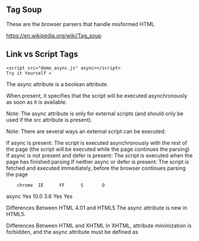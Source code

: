 
<!--
-->

Tag Soup
--------

These are the browser parsers that handle misformed HTML

https://en.wikipedia.org/wiki/Tag_soup

Link vs Script Tags
-------------------

```
<script src="demo_async.js" async></script>
Try it Yourself »
```

The async attribute is a boolean attribute.

When present, it specifies that the script will be executed asynchronously as soon as it is available.

Note: The async attribute is only for external scripts (and should only be used if the src attribute is present).

Note: There are several ways an external script can be executed:

If async is present: The script is executed asynchronously with the rest of the page (the script will be executed while the page continues the parsing)
If async is not present and defer is present: The script is executed when the page has finished parsing
If neither async or defer is present: The script is fetched and executed immediately, before the browser continues parsing the page

        chrome  IE      FF      S       O
async   Yes     10.0    3.6     Yes     Yes

Differences Between HTML 4.01 and HTML5
The async attribute is new in HTML5.

Differences Between HTML and XHTML
In XHTML, attribute minimization is forbidden, and the async attribute must be defined as <script async="async">.

an I load javascript code using <link> tag
http://stackoverflow.com/questions/2631635/ddg#2631785

Link "rel" types
----------------

name = cdata [CS]

This attribute names the current anchor so that it may be the
destination of another link. The value of this attribute must be a
unique anchor name. The scope of this name is the current document.
Note that this attribute shares the same name space as the id
attribute.

href = uri [CT]

This attribute specifies the location of a Web resource, thus
defining a link between the current element (the source anchor) and
the destination anchor defined by this attribute.

hreflang = langcode [CI]

This attribute specifies the base language of the resource designated
by href and may only be used when href is specified.

type = content-type [CI]

This attribute gives an advisory hint as to the content type of the
content available at the link target address. It allows user agents
to opt to use a fallback mechanism rather than fetch the content
if they are advised that they will get content in a content type
they do not support.

Authors who use this attribute take responsibility to manage the
risk that it may become inconsistent with the content available at
the link target address.

For the current list of registered content types, please consult
[MIMETYPES].

rel = link-types [CI]

This attribute describes the relationship from the current document
to the anchor specified by the href attribute. The value of this
attribute is a space-separated list of link types.

rev = link-types [CI]

This attribute is used to describe a reverse link from the anchor
specified by the href attribute to the current document. The value
of this attribute is a space-separated list of link types.

charset = charset [CI]

This attribute specifies the character encoding of the resource
designated by the link. Please consult the section on character
encodings for more details.



Authors may use the following recognized link types, listed here
with their conventional interpretations. In the DTD, %LinkTypes
refers to a space-separated list of link types. White space characters
are not permitted within link types.



These link types are case-insensitive, i.e., "Alternate" has the
same meaning as "alternate".



User agents, search engines, etc. may interpret these link types
in a variety of ways. For example, user agents may provide access
to linked documents through a navigation bar.



Alternate

Designates substitute versions for the document in which the link
occurs. When used together with the lang attribute, it implies a
translated version of the document. When used together with the
media attribute, it implies a version designed for a different
medium (or media).

Stylesheet

Refers to an external style sheet. See the section on external style
sheets for details. This is used together with the link type
"Alternate" for user-selectable alternate style sheets.

Start

Refers to the first document in a collection of documents. This
link type tells search engines which document is considered by the
author to be the starting point of the collection.

Next

Refers to the next document in a linear sequence of documents. User
agents may choose to preload the "next" document, to reduce the
perceived load time.

Prev

Refers to the previous document in an ordered series of documents.
Some user agents also support the synonym "Previous".

Contents

Refers to a document serving as a table of contents. Some user
agents also support the synonym ToC (from "Table of Contents").

Index

Refers to a document providing an index for the current document.

Glossary

Refers to a document providing a glossary of terms that pertain to
the current document.

Copyright

Refers to a copyright statement for the current document.

Chapter

Refers to a document serving as a chapter in a collection of
documents.

Section

Refers to a document serving as a section in a collection of
documents.

Subsection

Refers to a document serving as a subsection in a collection of
documents.

Appendix

Refers to a document serving as an appendix in a collection of
documents.

Help

Refers to a document offering help (more information, links to other
sources information, etc.)

Bookmark

Refers to a bookmark. A bookmark is a link to a key entry point
within an extended document. The title attribute may be used, for
example, to label the bookmark. Note that several bookmarks may be
defined in each document.

Authors may wish to define additional link types not described in
this specification. If they do so, they should use a profile to
cite the conventions used to define the link types. Please see the
profile attribute of the HEAD element for more details.

<!-- vim: set autoindent expandtab sw=4 syntax=markdown: -->
